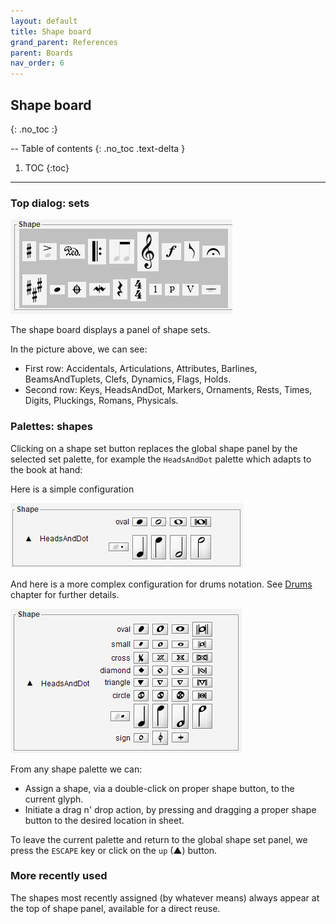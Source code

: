 ```yaml
---
layout: default
title: Shape board
grand_parent: References
parent: Boards
nav_order: 6
---
```

## Shape board
{: .no_toc :}

--
Table of contents
{: .no_toc .text-delta }

1. TOC
{:toc}
---

### Top dialog: sets
![](../assets/images/shape_board.png)

The shape board displays a panel of shape sets.

In the picture above, we can see:
- First row: Accidentals, Articulations, Attributes, Barlines, BeamsAndTuplets,
  Clefs, Dynamics, Flags, Holds.
- Second row: Keys, HeadsAndDot, Markers, Ornaments, Rests, Times, Digits,
  Pluckings, Romans, Physicals.

### Palettes: shapes
Clicking on a shape set button replaces the global shape panel by the selected set palette,
for example the ``HeadsAndDot`` palette which adapts to the book at hand:

Here is a simple configuration

![](../assets/images/heads_palette.png)

And here is a more complex configuration for drums notation.
See [Drums](../specific/drums.md) chapter for further details.

![](../assets/images/font_ophelia_heads.png)

From any shape palette we can:
* Assign a shape, via a double-click on proper shape button, to the current glyph.
* Initiate a drag n' drop action, by pressing and dragging a proper shape button to the desired
location in sheet.

To leave the current palette and return to the global shape set panel,
we press the `ESCAPE` key or click on the ``up`` (&#x25B2;) button.

### More recently used
The shapes most recently assigned (by whatever means) always appear at the top of shape panel,
available for a direct reuse.
